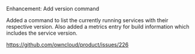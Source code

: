 Enhancement: Add version command

Added a command to list the currently running services with their respective version.
Also added a metrics entry for build information which includes the service version.

https://github.com/owncloud/product/issues/226

